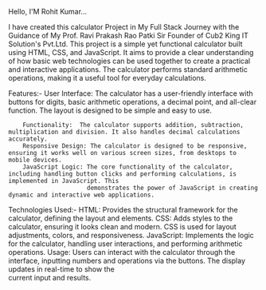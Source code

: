 Hello, I'M Rohit Kumar...

I have created this calculator Project in My Full Stack Journey with the Guidance of My Prof. Ravi Prakash Rao Patki Sir Founder of Cub2 King IT Solution's Pvt.Ltd. This project is a simple yet functional calculator built using HTML, CSS, and JavaScript. It aims to provide a clear understanding of how basic web technologies can be used together to create a practical and interactive applications. The calculator performs standard arithmetic operations, making it a useful tool for everyday calculations.

Features:- 
        User Interface: The calculator has a user-friendly interface with buttons for digits, basic arithmetic operations, a decimal point, and all-clear function.
                        The layout is designed to be simple and easy to use.
                        
        Functionality:  The calculator supports addition, subtraction, multiplication and division. It also handles decimal calculations accurately. 
        Responsive Design: The calculator is designed to be responsive, ensuring it works well on various screen sizes, from desktops to mobile devices. 
        JavaScript Logic: The core functionality of the calculator, including handling button clicks and performing calculations, is implemented in JavaScript. This 
                          demonstrates the power of JavaScript in creating dynamic and interactive web applications. 
Technologies Used:-
             HTML: Provides the structural framework for the calculator, defining the layout and elements. 
             CSS:  Adds styles to the calculator, ensuring it looks clean and modern. CSS is used for layout adjustments, colors, and responsiveness.
             JavaScript: Implements the logic for the calculator, handling user interactions, and performing arithmetic operations. 
Usage:  Users can interact with the calculator through the interface, inputting numbers and operations via the buttons. The display updates in real-time to show the  
        current input and results.
